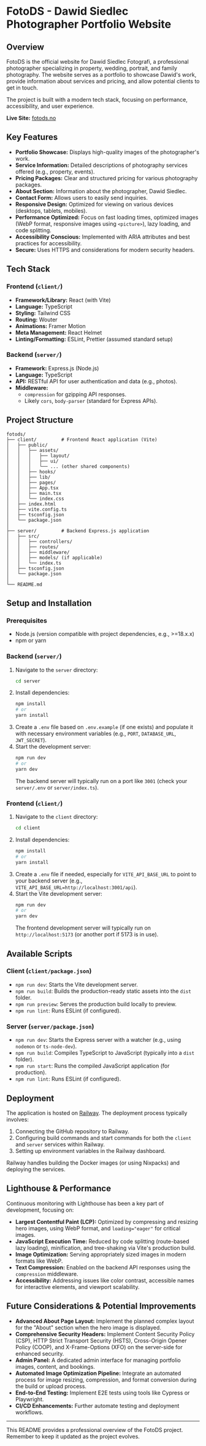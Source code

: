 # FotoDS - Dawid Siedlec Photographer Portfolio Website

## Overview

FotoDS is the official website for Dawid Siedlec Fotografi, a professional photographer specializing in property, wedding, portrait, and family photography. The website serves as a portfolio to showcase Dawid's work, provide information about services and pricing, and allow potential clients to get in touch.

The project is built with a modern tech stack, focusing on performance, accessibility, and user experience.

**Live Site:** [fotods.no](https://fotods.no)

## Key Features

-   **Portfolio Showcase:** Displays high-quality images of the photographer's work.
-   **Service Information:** Detailed descriptions of photography services offered (e.g., property, events).
-   **Pricing Packages:** Clear and structured pricing for various photography packages.
-   **About Section:** Information about the photographer, Dawid Siedlec.
-   **Contact Form:** Allows users to easily send inquiries.
-   **Responsive Design:** Optimized for viewing on various devices (desktops, tablets, mobiles).
-   **Performance Optimized:** Focus on fast loading times, optimized images (WebP format, responsive images using `<picture>`), lazy loading, and code splitting.
-   **Accessibility Conscious:** Implemented with ARIA attributes and best practices for accessibility.
-   **Secure:** Uses HTTPS and considerations for modern security headers.

## Tech Stack

### Frontend (`client/`)

-   **Framework/Library:** React (with Vite)
-   **Language:** TypeScript
-   **Styling:** Tailwind CSS
-   **Routing:** Wouter
-   **Animations:** Framer Motion
-   **Meta Management:** React Helmet
-   **Linting/Formatting:** ESLint, Prettier (assumed standard setup)

### Backend (`server/`)

-   **Framework:** Express.js (Node.js)
-   **Language:** TypeScript
-   **API:** RESTful API for user authentication and data (e.g., photos).
-   **Middleware:**
    -   `compression` for gzipping API responses.
    -   Likely `cors`, `body-parser` (standard for Express APIs).

## Project Structure

```
fotods/
├── client/         # Frontend React application (Vite)
│   ├── public/
│   │   ├── assets/
│   │   │   ├── layout/
│   │   │   ├── ui/
│   │   │   └── ... (other shared components)
│   │   ├── hooks/
│   │   ├── lib/
│   │   ├── pages/
│   │   ├── App.tsx
│   │   ├── main.tsx
│   │   └── index.css
│   ├── index.html
│   ├── vite.config.ts
│   ├── tsconfig.json
│   └── package.json
│
├── server/         # Backend Express.js application
│   ├── src/
│   │   ├── controllers/
│   │   ├── routes/
│   │   ├── middleware/
│   │   ├── models/ (if applicable)
│   │   └── index.ts
│   ├── tsconfig.json
│   └── package.json
│
└── README.md
```

## Setup and Installation

### Prerequisites

-   Node.js (version compatible with project dependencies, e.g., >=18.x.x)
-   npm or yarn

### Backend (`server/`)

1.  Navigate to the `server` directory:
    ```bash
    cd server
    ```
2.  Install dependencies:
    ```bash
    npm install
    # or
    yarn install
    ```
3.  Create a `.env` file based on `.env.example` (if one exists) and populate it with necessary environment variables (e.g., `PORT`, `DATABASE_URL`, `JWT_SECRET`).
4.  Start the development server:
    ```bash
    npm run dev
    # or
    yarn dev
    ```
    The backend server will typically run on a port like `3001` (check your `server/.env` or `server/index.ts`).

### Frontend (`client/`)

1.  Navigate to the `client` directory:
    ```bash
    cd client
    ```
2.  Install dependencies:
    ```bash
    npm install
    # or
    yarn install
    ```
3.  Create a `.env` file if needed, especially for `VITE_API_BASE_URL` to point to your backend server (e.g., `VITE_API_BASE_URL=http://localhost:3001/api`).
4.  Start the Vite development server:
    ```bash
    npm run dev
    # or
    yarn dev
    ```
    The frontend development server will typically run on `http://localhost:5173` (or another port if 5173 is in use).

## Available Scripts

### Client (`client/package.json`)

-   `npm run dev`: Starts the Vite development server.
-   `npm run build`: Builds the production-ready static assets into the `dist` folder.
-   `npm run preview`: Serves the production build locally to preview.
-   `npm run lint`: Runs ESLint (if configured).

### Server (`server/package.json`)

-   `npm run dev`: Starts the Express server with a watcher (e.g., using `nodemon` or `ts-node-dev`).
-   `npm run build`: Compiles TypeScript to JavaScript (typically into a `dist` folder).
-   `npm run start`: Runs the compiled JavaScript application (for production).
-   `npm run lint`: Runs ESLint (if configured).

## Deployment

The application is hosted on [Railway](https.railway.app/). The deployment process typically involves:

1.  Connecting the GitHub repository to Railway.
2.  Configuring build commands and start commands for both the `client` and `server` services within Railway.
3.  Setting up environment variables in the Railway dashboard.

Railway handles building the Docker images (or using Nixpacks) and deploying the services.

## Lighthouse & Performance

Continuous monitoring with Lighthouse has been a key part of development, focusing on:

-   **Largest Contentful Paint (LCP):** Optimized by compressing and resizing hero images, using WebP format, and `loading="eager"` for critical images.
-   **JavaScript Execution Time:** Reduced by code splitting (route-based lazy loading), minification, and tree-shaking via Vite's production build.
-   **Image Optimization:** Serving appropriately sized images in modern formats like WebP.
-   **Text Compression:** Enabled on the backend API responses using the `compression` middleware.
-   **Accessibility:** Addressing issues like color contrast, accessible names for interactive elements, and viewport scalability.

## Future Considerations & Potential Improvements

-   **Advanced About Page Layout:** Implement the planned complex layout for the "About" section when the hero image is displayed.
-   **Comprehensive Security Headers:** Implement Content Security Policy (CSP), HTTP Strict Transport Security (HSTS), Cross-Origin Opener Policy (COOP), and X-Frame-Options (XFO) on the server-side for enhanced security.
-   **Admin Panel:** A dedicated admin interface for managing portfolio images, content, and bookings.
-   **Automated Image Optimization Pipeline:** Integrate an automated process for image resizing, compression, and format conversion during the build or upload process.
-   **End-to-End Testing:** Implement E2E tests using tools like Cypress or Playwright.
-   **CI/CD Enhancements:** Further automate testing and deployment workflows.

---

This README provides a professional overview of the FotoDS project. Remember to keep it updated as the project evolves.
